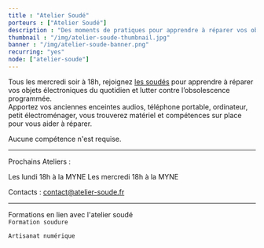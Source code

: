 ```yaml
---
title : "Atelier Soudé"
porteurs : ["Atelier Soudé"]
description : "Des moments de pratiques pour apprendre à réparer vos objets électroniques et lutter contre l’obsolescence programmée"
thumbnail : "/img/atelier-soude-thumbnail.jpg"
banner : "/img/atelier-soude-banner.png"
recurring: "yes"
node: ["atelier-soude"]
---
```

Tous les mercredi soir à 18h, rejoignez [les soudés](http://atelier-soude.fr/) pour apprendre à réparer vos objets électroniques du quotidien et lutter contre l’obsolescence programmée.  
Apportez vos anciennes enceintes audios, téléphone portable, ordinateur, petit électroménager, vous trouverez matériel et compétences sur place pour vous aider à réparer.

Aucune compétence n'est requise.  

------------
Prochains Ateliers :

Les lundi 18h à la MYNE
Les mercredi 18h à la MYNE


Contacts : <contact@atelier-soude.fr>  

------------
Formations en lien avec l'atelier soudé  
```Formation soudure```  

```Artisanat numérique```  

